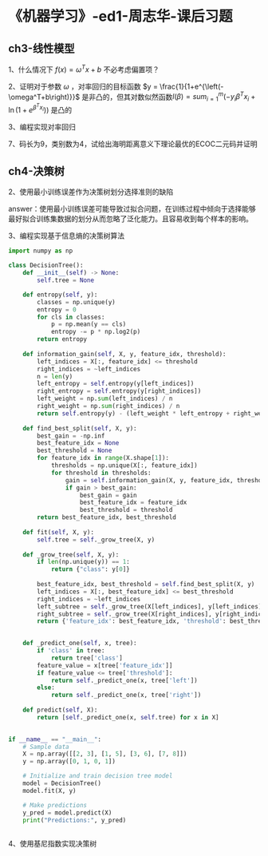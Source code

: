 # 《机器学习》-ed1-周志华-课后习题

## ch3-线性模型

1、什么情况下 $f(x) = \omega ^ T x + b$ 不必考虑偏置项？

2、证明对于参数 $\omega$ ，对率回归的目标函数 $y = \frac{1}{1+e^{\left(-\omega^T+b\right)}}$ 是非凸的，但其对数似然函数$l\left(\beta\right) = sum_{i=1}^m \left(-y_i \beta^T x_i + \ln\left(1 + e ^ {\beta^T x_i}\right) \right)$ 是凸的

3、编程实现对率回归

7、码长为9，类别数为4，试给出海明距离意义下理论最优的ECOC二元码并证明

## ch4-决策树

2、使用最小训练误差作为决策树划分选择准则的缺陷

answer：使用最小训练误差可能导致过拟合问题，在训练过程中倾向于选择能够最好拟合训练集数据的划分从而忽略了泛化能力。且容易收到每个样本的影响。

3、编程实现基于信息熵的决策树算法

```python
import numpy as np

class DecisionTree():
    def __init__(self) -> None:
        self.tree = None

    def entropy(self, y):
        classes = np.unique(y)
        entropy = 0
        for cls in classes:
            p = np.mean(y == cls)
            entropy -= p * np.log2(p)
        return entropy
    
    def information_gain(self, X, y, feature_idx, threshold):
        left_indices = X[:, feature_idx] <= threshold
        right_indices = ~left_indices
        n = len(y)
        left_entropy = self.entropy(y[left_indices])
        right_entropy = self.entropy(y[right_indices])
        left_weight = np.sum(left_indices) / n
        right_weight = np.sum(right_indices) / n
        return self.entropy(y) - (left_weight * left_entropy + right_weight * right_entropy)
    
    def find_best_split(self, X, y):
        best_gain = -np.inf
        best_feature_idx = None
        best_threshold = None
        for feature_idx in range(X.shape[1]):
            thresholds = np.unique(X[:, feature_idx])
            for threshold in thresholds:
                gain = self.information_gain(X, y, feature_idx, threshold)
                if gain > best_gain:
                    best_gain = gain
                    best_feature_idx = feature_idx
                    best_threshold = threshold
        return best_feature_idx, best_threshold
    
    def fit(self, X, y):
        self.tree = self._grow_tree(X, y)
    
    def _grow_tree(self, X, y):
        if len(np.unique(y)) == 1:
            return {"class": y[0]}
        
        best_feature_idx, best_threshold = self.find_best_split(X, y)
        left_indices = X[:, best_feature_idx] <= best_threshold
        right_indices = ~left_indices
        left_subtree = self._grow_tree(X[left_indices], y[left_indices])
        right_subtree = self._grow_tree(X[right_indices], y[right_indices])
        return {'feature_idx': best_feature_idx, 'threshold': best_threshold, 'left': left_subtree, 'right': right_subtree}
    

    def _predict_one(self, x, tree):
        if 'class' in tree:
            return tree['class']
        feature_value = x[tree['feature_idx']]
        if feature_value <= tree['threshold']:
            return self._predict_one(x, tree['left'])
        else:
            return self._predict_one(x, tree['right'])
        
    def predict(self, X):
        return [self._predict_one(x, self.tree) for x in X]
    

if __name__ == "__main__":
    # Sample data
    X = np.array([[2, 3], [1, 5], [3, 6], [7, 8]])
    y = np.array([0, 1, 0, 1])

    # Initialize and train decision tree model
    model = DecisionTree()
    model.fit(X, y)

    # Make predictions
    y_pred = model.predict(X)
    print("Predictions:", y_pred)
    
```

4、使用基尼指数实现决策树

